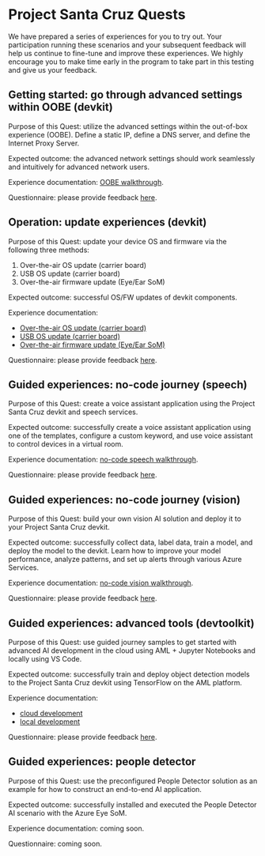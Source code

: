 # Project Santa Cruz Quests

We have prepared a series of experiences for you to try out. Your participation running these scenarios and your subsequent feedback will help us continue to fine-tune and improve these experiences. We highly encourage you to make time early in the program to take part in this testing and give us your feedback.

## Getting started: go through advanced settings within OOBE (devkit)

Purpose of this Quest: utilize the advanced settings within the out-of-box experience (OOBE). Define a static IP, define a DNS server, and define the Internet Proxy Server.

Expected outcome: the advanced network settings should work seamlessly and intuitively for advanced network users.

Experience documentation: [OOBE walkthrough](https://github.com/microsoft/Project-Santa-Cruz-Private-Preview/blob/main/user-guides/getting_started/oobe.md).

Questionnaire: please provide feedback [here](https://forms.office.com/Pages/ResponsePage.aspx?id=v4j5cvGGr0GRqy180BHbRzoJxrXKT0dEvfQyxsA0h8lUOEpDRkxZSUFWMFc2SEZYMDBBSlVQMUZMMy4u).

## Operation: update experiences (devkit)

Purpose of this Quest: update your device OS and firmware via the following three methods:

1. Over-the-air OS update (carrier board)
1. USB OS update (carrier board)
1. Over-the-air firmware update (Eye/Ear SoM)

Expected outcome: successful OS/FW updates of devkit components.

Experience documentation:

- [Over-the-air OS update (carrier board)](https://github.com/microsoft/Project-Santa-Cruz-Private-Preview/blob/main/user-guides/updating/ota_update.md)
- [USB OS update (carrier board)](https://github.com/microsoft/Project-Santa-Cruz-Private-Preview/blob/main/user-guides/updating/usb_updating.md)
- [Over-the-air firmware update (Eye/Ear SoM)](https://github.com/microsoft/Project-Santa-Cruz-Private-Preview/blob/main/user-guides/updating/ear_som_firmware.md)

Questionnaire: please provide feedback [here](https://forms.office.com/Pages/ResponsePage.aspx?id=v4j5cvGGr0GRqy180BHbR-EYOjUzOMlKvDaulVXd95tUNDc1V05EMDA2NjBRVDc5UlZBMVkwRjRNQSQlQCN0PWcu).

## Guided experiences: no-code journey (speech)

Purpose of this Quest: create a voice assistant application using the Project Santa Cruz devkit and speech services.

Expected outcome: successfully create a voice assistant application using one of the templates, configure a custom keyword, and use voice assistant to control devices in a virtual room.

Experience documentation: [no-code speech walkthrough](https://github.com/microsoft/Project-Santa-Cruz-Private-Preview/blob/main/user-guides/prototyping/nocode-speech.md).

Questionnaire: please provide feedback [here](https://forms.office.com/Pages/ResponsePage.aspx?id=v4j5cvGGr0GRqy180BHbRzoJxrXKT0dEvfQyxsA0h8lUQU1YTDFUNkhBM005MFlYQkVQSFIxUURFRy4u).

## Guided experiences: no-code journey (vision)

Purpose of this Quest: build your own vision AI solution and deploy it to your Project Santa Cruz devkit.

Expected outcome: successfully collect data, label data, train a model, and deploy the model to the devkit. Learn how to improve your model performance, analyze patterns, and set up alerts through various Azure Services.

Experience documentation: [no-code vision walkthrough](https://github.com/microsoft/Project-Santa-Cruz-Private-Preview/blob/main/user-guides/prototyping/create-nocode-vision.md).

Questionnaire: please provide feedback [here](https://forms.office.com/Pages/ResponsePage.aspx?id=v4j5cvGGr0GRqy180BHbRzoJxrXKT0dEvfQyxsA0h8lUMTc0N1U3SUhFTlZZMEdZVU45NVpNQkZFWC4u).

## Guided experiences: advanced tools (devtoolkit)

Purpose of this Quest: use guided journey samples to get started with advanced AI development in the cloud using AML + Jupyter Notebooks and locally using VS Code.

Expected outcome: successfully train and deploy object detection models to the Project Santa Cruz devkit using TensorFlow on the AML platform.

Experience documentation:

- [cloud development](https://github.com/microsoft/Project-Santa-Cruz-Preview/blob/main/Sample-Scripts-and-Notebooks/Official/Machine%20Learning%20Notebooks/advanced_development_cloud.md)
- [local development](https://github.com/microsoft/Project-Santa-Cruz-Preview/blob/main/Sample-Scripts-and-Notebooks/Official/Machine%20Learning%20Notebooks/advanced_development_local.md)

Questionnaire: please provide feedback [here](https://forms.office.com/Pages/ResponsePage.aspx?id=v4j5cvGGr0GRqy180BHbRzoJxrXKT0dEvfQyxsA0h8lUMzE0V0pCTFU4UUVSS0xTRUtNT0hZSEs1Ry4u).

## Guided experiences: people detector

Purpose of this Quest: use the preconfigured People Detector solution as an example for how to construct an end-to-end AI application.

Expected outcome: successfully installed and executed the People Detector AI scenario with the Azure Eye SoM.

Experience documentation: coming soon.

Questionnaire: coming soon. 